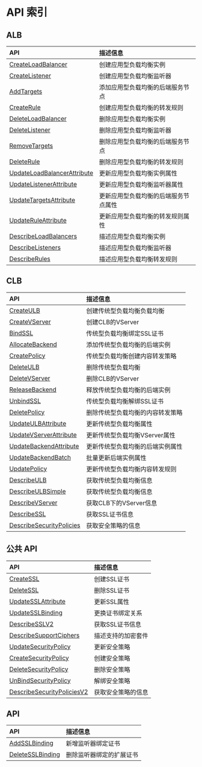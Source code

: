 # API 索引

## ALB

| API | 描述信息 |
|:---|:---|
|[CreateLoadBalancer](api/ulb-api/create_load_balancer)|创建应用型负载均衡实例|
|[CreateListener](api/ulb-api/create_listener)|创建应用型负载均衡监听器|
|[AddTargets](api/ulb-api/add_targets)|添加应用型负载均衡的后端服务节点|
|[CreateRule](api/ulb-api/create_rule)|创建应用型负载均衡的转发规则|
|[DeleteLoadBalancer](api/ulb-api/delete_load_balancer)|删除应用型负载均衡实例|
|[DeleteListener](api/ulb-api/delete_listener)|删除应用型负载均衡监听器|
|[RemoveTargets](api/ulb-api/remove_targets)|删除应用型负载均衡的后端服务节点|
|[DeleteRule](api/ulb-api/delete_rule)|删除应用型负载均衡的转发规则|
|[UpdateLoadBalancerAttribute](api/ulb-api/update_load_balancer_attribute)|更新应用型负载均衡实例属性|
|[UpdateListenerAttribute](api/ulb-api/update_listener_attribute)|更新应用型负载均衡监听器属性|
|[UpdateTargetsAttribute](api/ulb-api/update_targets_attribute)|更新应用型负载均衡的后端服务节点属性|
|[UpdateRuleAttribute](api/ulb-api/update_rule_attribute)|更新应用型负载均衡的转发规则属性|
|[DescribeLoadBalancers](api/ulb-api/describe_load_balancers)|描述应用型负载均衡实例|
|[DescribeListeners](api/ulb-api/describe_listeners)|描述应用型负载均衡监听器|
|[DescribeRules](api/ulb-api/describe_rules)|描述应用型负载均衡转发规则|

## CLB

| API | 描述信息 |
|:---|:---|
|[CreateULB](api/ulb-api/create_ulb)|创建传统型负载均衡负载均衡|
|[CreateVServer](api/ulb-api/create_vserver)|创建CLB的VServer|
|[BindSSL](api/ulb-api/bind_ssl)|传统型负载均衡绑定SSL证书|
|[AllocateBackend](api/ulb-api/allocate_backend)|添加传统型负载均衡的后端实例|
|[CreatePolicy](api/ulb-api/create_policy)|传统型负载均衡创建内容转发策略|
|[DeleteULB](api/ulb-api/delete_ulb)|删除传统型负载均衡|
|[DeleteVServer](api/ulb-api/delete_vserver)|删除CLB的VServer|
|[ReleaseBackend](api/ulb-api/release_backend)|释放传统型负载均衡的后端实例|
|[UnbindSSL](api/ulb-api/unbind_ssl)|传统型负载均衡解绑SSL证书|
|[DeletePolicy](api/ulb-api/delete_policy)|删除传统型负载均衡的内容转发策略|
|[UpdateULBAttribute](api/ulb-api/update_ulb_attribute)|更新传统型负载均衡属性|
|[UpdateVServerAttribute](api/ulb-api/update_vserver_attribute)|更新传统型负载均衡VServer属性|
|[UpdateBackendAttribute](api/ulb-api/update_backend_attribute)|更新传统型负载均衡的后端实例属性|
|[UpdateBackendBatch](api/ulb-api/update_backend_batch)|批量更新后端实例属性|
|[UpdatePolicy](api/ulb-api/update_policy)|更新传统型负载均衡内容转发规则|
|[DescribeULB](api/ulb-api/describe_ulb)|获取传统型负载均衡信息|
|[DescribeULBSimple](api/ulb-api/describe_ulb_simple)|获取传统型负载均衡信息|
|[DescribeVServer](api/ulb-api/describe_vserver)|获取CLB下的VServer信息|
|[DescribeSSL](api/ulb-api/describe_ssl)|获取SSL证书信息|
|[DescribeSecurityPolicies](api/ulb-api/describe_security_policies)|获取安全策略的信息|

## 公共 API

| API | 描述信息 |
|:---|:---|
|[CreateSSL](api/ulb-api/create_ssl)|创建SSL证书|
|[DeleteSSL](api/ulb-api/delete_ssl)|删除SSL证书|
|[UpdateSSLAttribute](api/ulb-api/update_ssl_attribute)|更新SSL属性|
|[UpdateSSLBinding](api/ulb-api/update_ssl_binding)|更换证书绑定关系|
|[DescribeSSLV2](api/ulb-api/describe_sslv2)|获取SSL证书信息|
|[DescribeSupportCiphers](api/ulb-api/describe_support_ciphers)|描述支持的加密套件|
|[UpdateSecurityPolicy](api/ulb-api/update_security_policy)|更新安全策略|
|[CreateSecurityPolicy](api/ulb-api/create_security_policy)|创建安全策略|
|[DeleteSecurityPolicy](api/ulb-api/delete_security_policy)|删除安全策略|
|[UnBindSecurityPolicy](api/ulb-api/un_bind_security_policy)|解绑安全策略|
|[DescribeSecurityPoliciesV2](api/ulb-api/describe_security_policies_v2)|获取安全策略的信息|

## API

| API | 描述信息 |
|:---|:---|
|[AddSSLBinding](api/ulb-api/add_ssl_binding)|新增监听器绑定证书|
|[DeleteSSLBinding](api/ulb-api/delete_ssl_binding)|删除监听器绑定的扩展证书|
